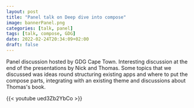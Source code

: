 ```yaml
---
layout: post
title: "Panel talk on Deep dive into compose"
image: bannerPanel.png
categories: [talk, panel]
tags: [talk, compose, GDG]
date: 2022-02-24T20:34:09+02:00
draft: false
---
```

Panel discussion hosted by GDG Cape Town. Interesting discussion at the end of the presentations by Nick and Thomas. Some topics that we discussed was ideas round structuring existing apps and where to put the compose parts, integrating with an existing theme and discussions about Thomas's book.

{{< youtube ued3Zb2YbCo >}}
